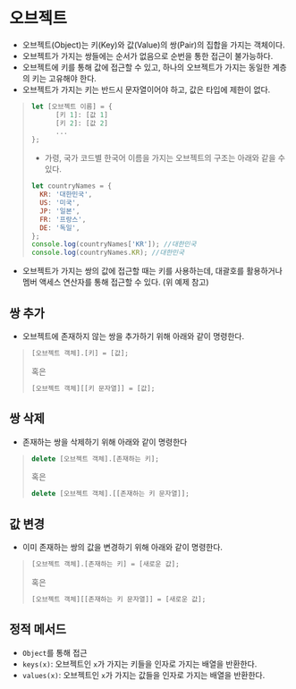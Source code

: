 # 오브젝트
- 오브젝트(Object)는 키(Key)와 값(Value)의 쌍(Pair)의 집합을 가지는 객체이다.
- 오브젝트가 가지는 쌍들에는 순서가 없음으로 순번을 통한 접근이 불가능하다.
- 오브젝트에 키를 통해 값에 접근할 수 있고, 하나의 오브젝트가 가지는 동일한 계층의 키는 고유해야 한다.
- 오브젝트가 가지는 키는 반드시 문자열이어야 하고, 값은 타입에 제한이 없다.
>```javascript
> let [오브젝트 이름] = {
>       [키 1]: [값 1]
>       [키 2]: [값 2]
>       ...
> };
>```
>- 가령, 국가 코드별 한국어 이름을 가지는 오브젝트의 구조는 아래와 같을 수 있다.
>```javascript
> let countryNames = {
>   KR: '대한민국',
>   US: '미국',
>   JP: '일본',
>   FR: '프랑스',
>   DE: '독일',
> };
> console.log(countryNames['KR']); //대한민국
> console.log(countryNames.KR); //대한민국
>```
- 오브젝트가 가지는 쌍의 값에 접근할 때는 키를 사용하는데, 대괄호를 활용하거나 멤버 액세스 연산자를 통해 접근할 수 있다. (위 예제 참고)
## 쌍 추가
- 오브젝트에 존재하지 않는 쌍을 추가하기 위해 아래와 같이 명령한다.
>```javascript
> [오브젝트 객체].[키] = [값];
>```
> 혹은
>```javascript
> [오브젝트 객체][[키 문자열]] = [값];
## 쌍 삭제
- 존재하는 쌍을 삭제하기 위해 아래와 같이 명령한다
>```javascript
> delete [오브젝트 객체].[존재하는 키];
>```
> 혹은
>```javascript
> delete [오브젝트 객체].[[존재하는 키 문자열]];
>```
## 값 변경
- 이미 존재하는 쌍의 값을 변경하기 위해 아래와 같이 명령한다.
>```javascript
> [오브젝트 객체].[존재하는 키] = [새로운 값];
>```
> 혹은
>```javascript
> [오브젝트 객체][[존재하는 키 문자열]] = [새로운 값];
>```
## 정적 메서드
- `Object`를 통해 접근
- `keys(x)`: 오브젝트인 `x`가 가지는 키들을 인자로 가지는 배열을 반환한다.
- `values(x)`: 오브젝트인 `x`가 가지는 값들을 인자로 가지는 배열을 반환한다.